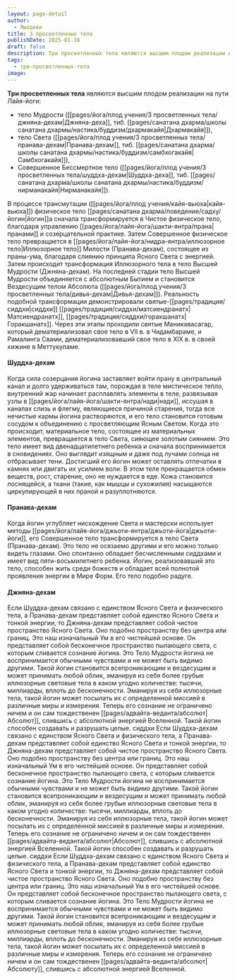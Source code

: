 ```yaml
---
layout: page-detail
author:
  - Яшодеви
title: 3 просветленных тела
publishDate: 2025-01-16
draft: false
description: Три просветленных тела являются высшим плодом реализации на пути Лайя-йоги.
tags:
  - три-просветленных-тела
image:
---
```

**Три просветленных тела** являются высшим плодом реализации на пути Лайя-йоги:

- тело Мудрости ([[pages/йога/плод учения/3 просветленных тела/джняна-дехам|Джняна-деха]], тиб. [[pages/санатана дхарма/школы санатана дхармы/настика/буддизм/дхармакайя|Дхармакайя]]),
- тело Света ([[pages/йога/плод учения/3 просветленных тела/пранава-дехам|Пранава-дехам]], тиб. [[pages/санатана дхарма/школы санатана дхармы/настика/буддизм/самбхогакайя|Самбхогакайя]]),
- Совершенное Бессмертное тело ([[pages/йога/плод учения/3 просветленных тела/шуддха-дехам|Шуддха-деха]], тиб. [[pages/санатана дхарма/школы санатана дхармы/настика/буддизм/нирманакайя|Нирманакайя]]).

В процессе трансмутации ([[pages/йога/плод учения/кайя-вьюха|кайя-вьюха]]) физическое тело [[pages/санатана дхарма/поведение/садху/йогин|йогин]]а сначала трансформируется в Чистое физическое тело, благодаря управлению [[pages/йога/лайя-йога/шакти-янтра/прана|пранами]] и созерцательной практике. Затем Совершенное физическое тело превращается в [[pages/йога/лайя-йога/нидра-янтра/иллюзорное тело|Иллюзорное тело]] Милости (Пранава-дехам), состоящее из праны-ума, благодаря слиянию принципа Ясного Света с энергией. Затем происходит трансформация Иллюзорного тела в тело Высшей Мудрости (Джняна-дехам).
На последней стадии тело Высшей Мудрости объединяется с абсолютным Бытием и становится Вездесущим телом Абсолюта ([[pages/йога/плод учения/3 просветленных тела/дивья-дехам|Дивья-дехам]]). Реальность подобной трансформации демонстрировали святые-[[pages/традиция/сиддхи|сиддхи]] [[pages/традиция/сиддхи/матсиендранатх|Матсиендранатх]], [[pages/традиция/сиддхи/горакшанатх|Горакшанатх]]. Через эти этапы проходили святые Маникавасагар, который дематериализовал свое тело в VII в. в Чидамбараме, и Рамалинга Свами, дематериализовавший свое тело в XIX в. в своей хижине в Меттукупаме.

#### Шуддха-дехам

Когда сила созерцания йогина заставляет войти прану в центральный канал и долго удерживаться там, порождая в теле мистическое тепло, внутренний жар начинает расплавлять элементы в теле, развязывая узлы в [[pages/йога/лайя-йога/шакти-янтра/нади|нади]], иссушая в каналах слизь и флегму, являющиеся причиной старения, тогда все нечистые кармы йогина растворяются, и его тело становится готовым сосудом к объединению с просветляющим Ясным Светом. Когда это происходит, материальное тело, состоящее из материальных элементов, превращается в тело Света, сияющее золотым сиянием. Это тело имеет вид двенадцатилетнего ребенка и сначала воспринимается в сновидениях. Оно выглядит изящным и даже под лучами солнца не отбрасывает тени. Достигший его йогин может оставлять отпечатки в камнях или двигать их усилием воли. В этом теле прекращается обмен веществ, рост, старение, оно не нуждается в еде. Кожа становится лоснящейся, а ткани (такие, как мышцы и сухожилия) насыщаются циркулирующей в них праной и разуплотняются. 

#### Пранава-дехам

Когда йогин углубляет нисхождение Света и мастерски использует методы [[pages/йога/лайя-йога/джьоти-янтра/джьоти-йога|джьоти-йоги]], его Совершенное тело трансформируется в тело Света (Пранава-дехам). Это тело не осязаемо другими и его можно только видеть глазами. Оно спонтанно обладает бесчисленными сиддхами и имеет вид пяти-восьмилетнего ребенка. Йогин, реализовавший это тело, способен жить среди божеств и обладает всей полнотой проявления энергии в Мире Форм. Его тело подобно радуге.

#### Джняна-дехам

Если Шуддха-дехам связано с единством Ясного Света и физического тела, а Пранава-дехам представляет собой единство Ясного Света и тонкой энергии, то Джняна-дехам представляет собой чистое пространство Ясного Света. Оно подобно пространству без центра или границ. Это наш изначальный Ум в его чистейшей основе. Он представляет собой бесконечное пространство пылающего света, с которым сливается сознание йогина. Это Тело Мудрости йогина не воспринимается обычными чувствами и не может быть видимо другими. Такой йогин становится всепроникающим и вездесущим и может принимать любой облик, эманируя из себя более грубые иллюзорные световые тела в каком угодно количестве: тысячи, миллиарды, вплоть до бесконечности. Эманируя из себя иллюзорные тела, такой йогин может посылать их с определенной миссией в различные миры и измерения. Теперь его сознание не ограничено ничем и он сам тождественен [[pages/адвайта-веданта/абсолют|Абсолют]], слившись с абсолютной энергией Вселенной. Такой йогин способен создавать и разрушать целые. сиддхи
Если Шуддха-дехам связано с единством Ясного Света и физического тела, а Пранава-дехам представляет собой единство Ясного Света и тонкой энергии, то Джняна-дехам представляет собой чистое пространство Ясного Света. Оно подобно пространству без центра или границ. Это наш изначальный Ум в его чистейшей основе. Он представляет собой бесконечное пространство пылающего света, с которым сливается сознание йогина. Это Тело Мудрости йогина не воспринимается обычными чувствами и не может быть видимо другими. Такой йогин становится всепроникающим и вездесущим и может принимать любой облик, эманируя из себя более грубые иллюзорные световые тела в каком угодно количестве: тысячи, миллиарды, вплоть до бесконечности. Эманируя из себя иллюзорные тела, такой йогин может посылать их с определенной миссией в различные миры и измерения. Теперь его сознание не ограничено ничем и он сам тождественен [[pages/адвайта-веданта/абсолют|Абсолют]], слившись с абсолютной энергией Вселенной. Такой йогин способен создавать и разрушать целые. сиддхи
Если Шуддха-дехам связано с единством Ясного Света и физического тела, а Пранава-дехам представляет собой единство Ясного Света и тонкой энергии, то Джняна-дехам представляет собой чистое пространство Ясного Света. Оно подобно пространству без центра или границ. Это наш изначальный Ум в его чистейшей основе. Он представляет собой бесконечное пространство пылающего света, с которым сливается сознание йогина. Это Тело Мудрости йогина не воспринимается обычными чувствами и не может быть видимо другими. Такой йогин становится всепроникающим и вездесущим и может принимать любой облик, эманируя из себя более грубые иллюзорные световые тела в каком угодно количестве: тысячи, миллиарды, вплоть до бесконечности. Эманируя из себя иллюзорные тела, такой йогин может посылать их с определенной миссией в различные миры и измерения. Теперь его сознание не ограничено ничем и он сам тождественен [[pages/адвайта-веданта/абсолют|Абсолюту]], слившись с абсолютной энергией Вселенной.
